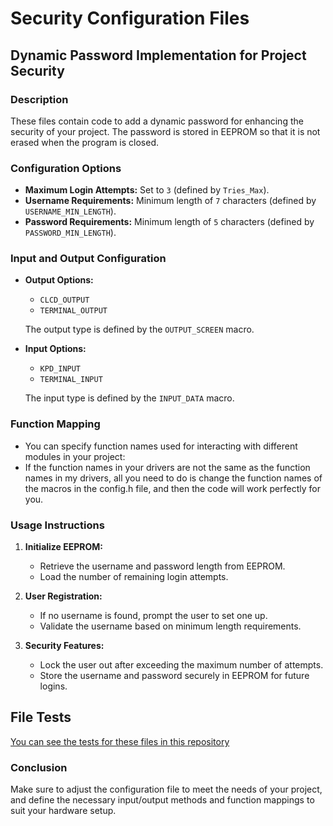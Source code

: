 # Security Configuration Files

## Dynamic Password Implementation for Project Security

### Description

These files contain code to add a dynamic password for enhancing the security of your project. The password is stored in EEPROM so that it is not erased when the program is closed.

### Configuration Options

- **Maximum Login Attempts:** Set to `3` (defined by `Tries_Max`).
- **Username Requirements:** Minimum length of `7` characters (defined by `USERNAME_MIN_LENGTH`).
- **Password Requirements:** Minimum length of `5` characters (defined by `PASSWORD_MIN_LENGTH`).

### Input and Output Configuration

- **Output Options:**
  - `CLCD_OUTPUT`
  - `TERMINAL_OUTPUT`
  
  The output type is defined by the `OUTPUT_SCREEN` macro.

- **Input Options:**
  - `KPD_INPUT`
  - `TERMINAL_INPUT`
  
  The input type is defined by the `INPUT_DATA` macro.

### Function Mapping

  - You can specify function names used for interacting with different modules in your project:
  - If the function names in your drivers are not the same as the function names in my drivers, all you need to do is change the function names of the macros in the config.h file, and then the code will work perfectly for you.


### Usage Instructions

1. **Initialize EEPROM:**
   - Retrieve the username and password length from EEPROM.
   - Load the number of remaining login attempts.

2. **User Registration:**
   - If no username is found, prompt the user to set one up.
   - Validate the username based on minimum length requirements.

3. **Security Features:**
   - Lock the user out after exceeding the maximum number of attempts.
   - Store the username and password securely in EEPROM for future logins.

## File Tests
[You can see the tests for these files in this repository](https://github.com/abdallah-shehawey/Advanced-Safe.git)

### Conclusion

Make sure to adjust the configuration file to meet the needs of your project, and define the necessary input/output methods and function mappings to suit your hardware setup.
